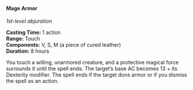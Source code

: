#### Mage Armor
<!-- markdownlint-disable link-image-reference-definitions -->
[_metadata_:spell_name]:- "Mage Armor"
[_metadata_:spell_level]:- "1"
[_metadata_:spell_school]:- "abjuration"
[_metadata_:ritual]:- "false"
[_metadata_:casting_time_amount]:- "1"
[_metadata_:casting_time_unit]:- "action"
[_metadata_:range]:- "Touch"
[_metadata_:target]:- "one willing, unarmored creature"
[_metadata_:components_verbal]:- "true"
[_metadata_:components_somatic]:- "true"
[_metadata_:components_material]:- "true"
[_metadata_:components_material_description]:- "a piece of cured leather"
[_metadata_:duration]:- "8 hours"
[_metadata_:concentration]:- "false"
[_metadata_:compared_to_wotc_srd_5.1]:- "mechanics_same_wording_different"
[_metadata_:compared_to_a5e_srd]:- "mechanics_different_wording_different"
<!-- markdownlint-disable-next-line no-emphasis-as-heading -->
_1st-level abjuration_

**Casting Time:** 1 action \
**Range:** Touch \
**Components:** V, S, M (a piece of cured leather) \
**Duration:** 8 hours

You touch a willing, unarmored creature, and a protective magical force surrounds it until the spell ends.
The target’s base AC becomes 13 + its Dexterity modifier.
The spell ends if the target dons armor or if you dismiss the spell as an action.

